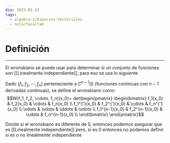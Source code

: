 ```yaml
---
dia: 2023-01-22
tags:
  - algebra-2/Espacios-Vectoriales
  - nota/facultad
---
```

# Definición
---
El wronskiano se puede usar para determinar si un conjunto de funciones son [[Linealmente independiente]], para eso se usa lo siguiente

Dado $\{f_1, f_2, \cdots, f_n\}$ perteneciente a $C^{n-1}(I)$ (funciones continuas con $n-1$ derivadas continuas), se define el wronskiano como:
$$W(f_1, f_2, \cdots, f_n)(x_0)= det\begin{pmatrix}
\begin{bmatrix}
f_1(x_0)       & f_2(x_0)       & \cdots & f_n(x_0)       \\
f_1^{'}(x_0)   & f_2^{'}(x_0)   & \cdots & f_n^{'}(x_0)   \\
\vdots         & \vdots         & \ddots & \vdots         \\ 
f_1^{n-1}(x_0) & f_2^{n-1}(x_0) & \cdots & f_n^{n-1}(x_0) \\
\end{bmatrix}
\end{pmatrix}$$

Donde si el wronskiano es diferente de 0, entonces podemos asegurar que es [[Linealmente independiente]] pero, si es 0 entonces no podemos definir si es o no linealmente independiente